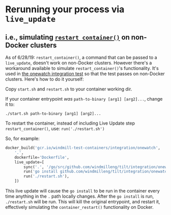 # Rerunning your process via `live_update`
## i.e., simulating [`restart_container()`](https://docs.tilt.dev/live_update_reference.html#restart_container) on non-Docker clusters

As of 6/28/19: `restart_container()`, a command that can be passed to a `live_update`, doesn't work on non-Docker clusters. However there's a workaround available to simulate `restart_container()`'s functionality. It's used in [the onewatch integration test](https://github.com/windmilleng/tilt/tree/master/integration/onewatch) so that the test passes on non-Docker clusters. Here's how to do it yourself:

Copy `start.sh` and `restart.sh` to your container working dir.

If your container entrypoint *was* `path-to-binary [arg1] [arg2]...`, change it to:
```
./start.sh path-to-binary [arg1] [arg2]...
```

To restart the container, instead of including Live Update step `restart_container()`, use:
`run('./restart.sh')`

So, for example:

```python
docker_build('gcr.io/windmill-test-containers/integration/onewatch',
    '.',
    dockerfile='Dockerfile',
    live_update=[
        sync('.', '/go/src/github.com/windmilleng/tilt/integration/onewatch'),
        run('go install github.com/windmilleng/tilt/integration/onewatch'),
        run('./restart.sh'),
    ])
```

This live update will cause the `go install` to be run in the container every time anything in the `.` path locally changes. After the `go install` is run, `./restart.sh` will be run. This will kill the original entrypoint, and restart it, effectively simulating the `container_restart()` functionality on Docker.
